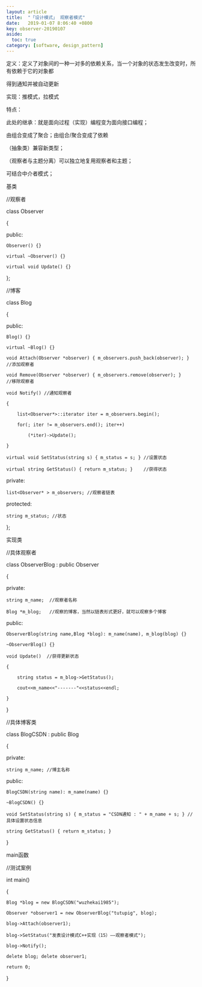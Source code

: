 ```yaml
---
layout: article
title:  "「设计模式」 观察者模式"
date:   2019-01-07 8:06:40 +0800
key: observer-20190107
aside:
  toc: true
category: [software, design_pattern]
---
```


定义：定义了对象间的一种一对多的依赖关系，当一个对象的状态发生改变时，所有依赖于它的对象都

得到通知并被自动更新

实现：推模式，拉模式

特点：

此处的继承：就是面向过程（实现）编程变为面向接口编程；

由组合变成了聚合；由组合/聚合变成了依赖  

（抽象类）兼容新类型；

（观察者与主题分离）可以独立地复用观察者和主题；

可结合中介者模式；


基类

//观察者

class Observer   

{

public:

    Observer() {}

    virtual ~Observer() {}

    virtual void Update() {}  

};

//博客

class Blog   

{

public:

    Blog() {}

    virtual ~Blog() {}

    void Attach(Observer *observer) { m_observers.push_back(observer); }     //添加观察者

    void Remove(Observer *observer) { m_observers.remove(observer); }        //移除观察者

    void Notify() //通知观察者

    {

        list<Observer*>::iterator iter = m_observers.begin();

        for(; iter != m_observers.end(); iter++)

            (*iter)->Update();

    }

    virtual void SetStatus(string s) { m_status = s; } //设置状态

    virtual string GetStatus() { return m_status; }    //获得状态

private:

    list<Observer* > m_observers; //观察者链表

protected:

    string m_status; //状态

};

实现类

//具体观察者

class ObserverBlog : public Observer    

{

private:

    string m_name;  //观察者名称

    Blog *m_blog;   //观察的博客，当然以链表形式更好，就可以观察多个博客

public:  

    ObserverBlog(string name,Blog *blog): m_name(name), m_blog(blog) {}

    ~ObserverBlog() {}

    void Update()  //获得更新状态

    {  

        string status = m_blog->GetStatus();

        cout<<m_name<<"-------"<<status<<endl;

    }

}



//具体博客类

class BlogCSDN : public Blog

{

private:

    string m_name; //博主名称

public:

    BlogCSDN(string name): m_name(name) {}

    ~BlogCSDN() {}

    void SetStatus(string s) { m_status = "CSDN通知 : " + m_name + s; } //具体设置状态信息

    string GetStatus() { return m_status; }

}

main函数

//测试案例

int main()

{

    Blog *blog = new BlogCSDN("wuzhekai1985");

    Observer *observer1 = new ObserverBlog("tutupig", blog);

    blog->Attach(observer1);

    blog->SetStatus("发表设计模式C++实现（15）——观察者模式");

    blog->Notify();

    delete blog; delete observer1;

    return 0;

}
